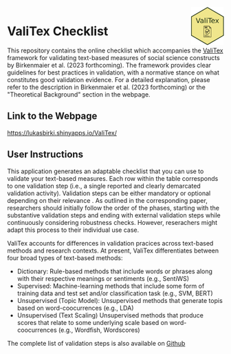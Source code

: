 <img src="www/logo_valitex.png" align="right" width="15%" height="15%"/>

# ValiTex Checklist 
This repository contains the online checklist which accompanies the [ValiTex](https://lukasbirki.shinyapps.io/ValiTex/) framework for validating text-based measures of social science constructs by Birkenmaier et al. (2023 forthcoming). The framework provides clear guidelines for best practices in validation, with a normative stance on what constitutes good validation evidence. For a detailed explanation, please refer to the description in Birkenmaier et al. (2023 forthcoming) or the "Theoretical Background" section in the webpage.

## Link to the Webpage
https://lukasbirki.shinyapps.io/ValiTex/

## User Instructions
This application generates an adaptable checklist that you can use to validate your text-based measures. Each row within the table corresponds to one validation step (i.e., a single reported and clearly demarcated validation activity). Validation steps can be either mandatory or optional depending on their relevance . As outlined in the corresponding paper, researchers should initially follow the order of the phases, starting with the substantive validation steps and ending with external validation steps while continuously considering robustness checks. However, reserachers might adapt this process to their individual use case.

ValiTex accounts for differences in validation pracices across text-based methods and research contexts. At present, ValiTex differentiates between four broad types of text-based methods:

- Dictionary: Rule-based methods that include words or phrases along with their respective meanings or sentiments (e.g., SentiWS)
- Supervised: Machine-learning methods that include some form of training data and test set and/or classification task (e.g., SVM, BERT)
- Unsupervised (Topic Model): Unsupervised methods that generate topis based on word-coocurrences (e.g., LDA)
- Unsupervised (Text Scaling) Unsupervised methods that produce scores that relate to some underlying scale based on word-coocurrences (e.g., Wordfish, Wordscores)

The complete list of validation steps is also available on [Github](https://github.com/lukasbirki/ValiTex-Checklist/tree/main/data)
